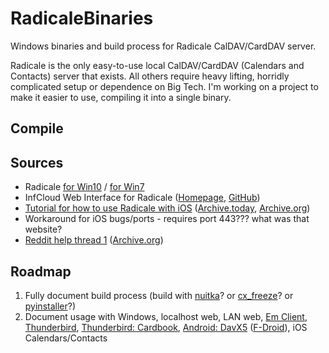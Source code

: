# RadicaleBinaries
Windows binaries and build process for Radicale CalDAV/CardDAV server.

Radicale is the only easy-to-use local CalDAV/CardDAV (Calendars and Contacts) server that exists. All others require heavy lifting, horridly complicated setup or dependence on Big Tech. I'm working on a project to make it easier to use, compiling it into a single binary.

## Compile

## Sources
- Radicale [for Win10](https://radicale.org/v3.html) / [for Win7](https://radicale.org/v2.html)
- InfCloud Web Interface for Radicale ([Homepage](https://www.inf-it.com/open-source/clients/infcloud/), [GitHub](https://github.com/Unrud/RadicaleInfCloud))
- [Tutorial for how to use Radicale with iOS](https://jeffhoadley.com/2020/10/26/radicale-server-in-windows/) ([Archive.today](https://archive.ph/Bud5Q), [Archive.org](https://web.archive.org/web/20210816093906/https://jeffhoadley.com/2020/10/26/radicale-server-in-windows/))
- Workaround for iOS bugs/ports - requires port 443??? what was that website?
- [Reddit help thread 1](https://old.reddit.com/r/selfhosted/comments/p5cr14/radicale_contacts_requires_ssl_handshake_fails/) ([Archive.org](https://web.archive.org/web/20211219150220/https://old.reddit.com/r/selfhosted/comments/p5cr14/radicale_contacts_requires_ssl_handshake_fails/))

## Roadmap
1. Fully document build process (build with [nuitka](https://www.nuitka.net/pages/download.html#windows)? or [cx_freeze](https://cx-freeze.readthedocs.io/en/latest/)? or [pyinstaller](https://www.pyinstaller.org/)?)
2. Document usage with Windows, localhost web, LAN web, [Em Client](https://www.emclient.com/release-history?os=win), [Thunderbird](https://www.thunderbird.net/en-US/), [Thunderbird: Cardbook](https://addons.thunderbird.net/en-GB/thunderbird/addon/cardbook/), [Android: DavX5](https://www.davx5.com/download) ([F-Droid](https://f-droid.org/en/packages/at.bitfire.davdroid/)), iOS Calendars/Contacts
